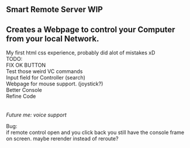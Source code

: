 Smart Remote Server WIP
---------------------------------------------------------------------
Creates a Webpage to control your Computer from your local Network.
---------------------------------------------------------------------
My first html css experience, probably did alot of mistakes xD <br>
TODO:<br>
FIX OK BUTTON<br>
Test those weird VC commands<br>
Input field for Controller (search)<br>
Webpage for mouse support. (joystick?)<br>
Better Console<br>
Refine Code<br>
<br>
<br>
*Future me: voice support*

Bug:<br>
if remote control open and you click back you still have the console frame on screen. maybe rerender instead of reroute? 
